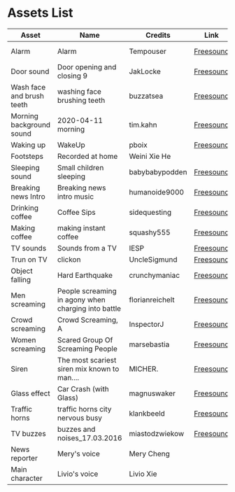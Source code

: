 # Assets List

| Asset  | Name | Credits | Link | License |
| ------------- | ------------- | ------------- | ------------- | ------------- |
| Alarm  |  Alarm | Tempouser | [Freesound](https://freesound.org/people/Tempouser/sounds/162851/)| CC BY-NC 3.0 |
| Door sound  | Door opening and closing 9 | JakLocke |[Freesound](https://freesound.org/people/JakLocke/sounds/261108/) | CC BY 4.0 |
| Wash face and brush teeth  | washing face brushing teeth | buzzatsea | [Freesound](https://freesound.org/people/buzzatsea/sounds/421332/) | CC0 1.0 |
| Morning background sound  | 2020-04-11 morning | tim.kahn | [Freesound](https://freesound.org/people/tim.kahn/sounds/522063/) | CC BY-NC 4.0 |
| Waking up | WakeUp | pboix | [Freesound](https://freesound.org/people/pboix/sounds/155308/) | CC BY 3.0 |
| Footsteps  | Recorded at home | Weini Xie He | | Own work |
| Sleeping sound | Small children sleeping | babybabypodden | [Freesound](https://freesound.org/people/babybabypodden/sounds/633217/) | CC BY 4.0 |
| Breaking news Intro | Breaking news intro music | humanoide9000 | [Freesound](https://freesound.org/people/humanoide9000/sounds/760770/) | CC BY 4.0 |
| Drinking coffee  | Coffee Sips | sidequesting | [Freesound](https://freesound.org/people/sidequesting/sounds/530247/) | CC0 1.0 |
| Making coffee  | making instant coffee | squashy555 | [Freesound](https://freesound.org/people/squashy555/sounds/239009/) | CC0 1.0 |
| TV sounds  | Sounds from a TV | IESP | [Freesound](https://freesound.org/people/IESP/sounds/340020/) | CC BY 3.0 |
| Trun on TV  | clickon | UncleSigmund | [Freesound](https://freesound.org/people/UncleSigmund/sounds/87147/) | CC BY 4.0 |
| Object falling  | Hard Earthquake | crunchymaniac | [Freesound](https://freesound.org/people/crunchymaniac/sounds/678418/) | CC0 1.0 |
| Men screaming  | People screaming in agony when charging into battle | florianreichelt | [Freesound](https://freesound.org/people/florianreichelt/sounds/563011/) | CC0 1.0 |
| Crowd screaming  | Crowd Screaming, A | InspectorJ | [Freesound](https://freesound.org/people/InspectorJ/sounds/421852/) | CC BY 4.0 |
| Women screaming  | Scared Group Of Screaming People | marsebastia | [Freesound](https://freesound.org/people/marsebastia/sounds/381895/) | CC BY 3.0 |
| Siren  | The most scariest siren mix known to man.... | MICHER. | [Freesound](https://freesound.org/people/MICHER./sounds/585672/) | CC0 1.0 |
| Glass effect  | Car Crash (with Glass) | magnuswaker | [Freesound](https://freesound.org/people/magnuswaker/sounds/592388/) | CC0 1.0 |
| Traffic horns  | traffic horns city nervous busy | klankbeeld | [Freesound](https://freesound.org/people/klankbeeld/sounds/180156/) | CC BY 4.0 |
| TV buzzes  | buzzes and noises_17.03.2016 | miastodzwiekow | [Freesound](https://freesound.org/people/miastodzwiekow/sounds/340278/) | CC BY 4.0 |
| News reporter  | Mery's voice | Mery Cheng |  | Permission acquired |
| Main character | Livio's voice | Livio Xie |  | Permission acquired |
